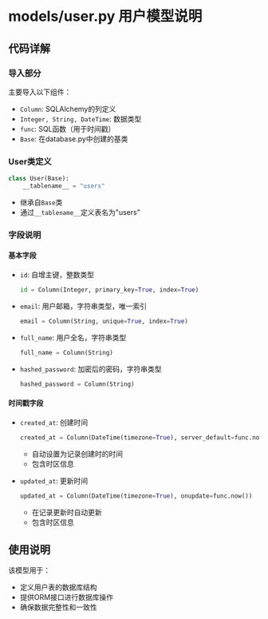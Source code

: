 # models/user.py 用户模型说明

## 代码详解

### 导入部分

主要导入以下组件：
- `Column`: SQLAlchemy的列定义
- `Integer, String, DateTime`: 数据类型
- `func`: SQL函数（用于时间戳）
- `Base`: 在database.py中创建的基类

### User类定义
```python
class User(Base):
    __tablename__ = "users"
```
- 继承自`Base`类
- 通过`__tablename__`定义表名为"users"

### 字段说明

#### 基本字段
- `id`: 自增主键，整数类型
  ```python
  id = Column(Integer, primary_key=True, index=True)
  ```

- `email`: 用户邮箱，字符串类型，唯一索引
  ```python
  email = Column(String, unique=True, index=True)
  ```

- `full_name`: 用户全名，字符串类型
  ```python
  full_name = Column(String)
  ```

- `hashed_password`: 加密后的密码，字符串类型
  ```python
  hashed_password = Column(String)
  ```

#### 时间戳字段
- `created_at`: 创建时间
  ```python
  created_at = Column(DateTime(timezone=True), server_default=func.now())
  ```
  - 自动设置为记录创建时的时间
  - 包含时区信息

- `updated_at`: 更新时间
  ```python
  updated_at = Column(DateTime(timezone=True), onupdate=func.now())
  ```
  - 在记录更新时自动更新
  - 包含时区信息

## 使用说明

该模型用于：
- 定义用户表的数据库结构
- 提供ORM接口进行数据库操作
- 确保数据完整性和一致性 